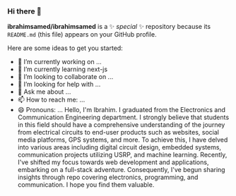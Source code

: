 ### Hi there 👋

**ibrahimsamed/ibrahimsamed** is a ✨ _special_ ✨ repository because its `README.md` (this file) appears on your GitHub profile.

Here are some ideas to get you started:

- 🔭 I’m currently working on ...
- 🌱 I’m currently learning next-js
- 👯 I’m looking to collaborate on ...
- 🤔 I’m looking for help with ...
- 💬 Ask me about ...
- 📫 How to reach me: ...
- 😄 Pronouns: ...
Hello, I'm Ibrahim. I graduated from the Electronics and Communication Engineering department. I strongly believe that students
in this field should have a comprehensive understanding of the journey from electrical circuits to end-user products such as
websites, social media platforms, GPS systems, and more. To achieve this, I have delved into various areas including digital
circuit design, embedded systems, communication projects utilizing USRP, and machine learning. Recently, I've shifted my
focus towards web development and applications, embarking on a full-stack adventure. Consequently, I've begun sharing insights
through repo covering electronics, programming, and communication. I hope you find them valuable.
